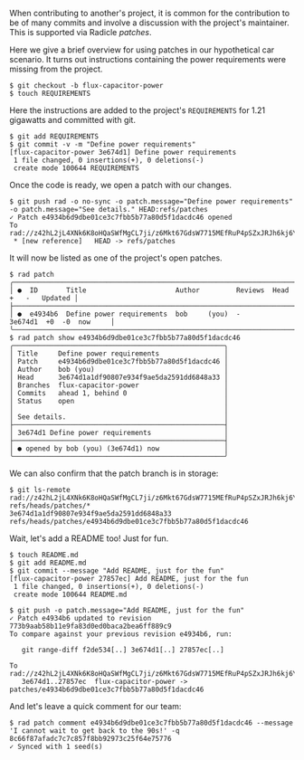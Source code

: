 When contributing to another's project, it is common for the contribution to be
of many commits and involve a discussion with the project's maintainer.  This is supported
via Radicle *patches*.

Here we give a brief overview for using patches in our hypothetical car
scenario.  It turns out instructions containing the power requirements were
missing from the project.

```
$ git checkout -b flux-capacitor-power
$ touch REQUIREMENTS
```

Here the instructions are added to the project's `REQUIREMENTS` for 1.21
gigawatts and committed with git.

```
$ git add REQUIREMENTS
$ git commit -v -m "Define power requirements"
[flux-capacitor-power 3e674d1] Define power requirements
 1 file changed, 0 insertions(+), 0 deletions(-)
 create mode 100644 REQUIREMENTS
```

Once the code is ready, we open a patch with our changes.

``` (stderr)
$ git push rad -o no-sync -o patch.message="Define power requirements" -o patch.message="See details." HEAD:refs/patches
✓ Patch e4934b6d9dbe01ce3c7fbb5b77a80d5f1dacdc46 opened
To rad://z42hL2jL4XNk6K8oHQaSWfMgCL7ji/z6Mkt67GdsW7715MEfRuP4pSZxJRJh6kj6Y48WRqVv4N1tRk
 * [new reference]   HEAD -> refs/patches
```

It will now be listed as one of the project's open patches.

```
$ rad patch
╭─────────────────────────────────────────────────────────────────────────────────────────╮
│ ●  ID       Title                      Author         Reviews  Head     +   -   Updated │
├─────────────────────────────────────────────────────────────────────────────────────────┤
│ ●  e4934b6  Define power requirements  bob     (you)  -        3e674d1  +0  -0  now     │
╰─────────────────────────────────────────────────────────────────────────────────────────╯
$ rad patch show e4934b6d9dbe01ce3c7fbb5b77a80d5f1dacdc46
╭────────────────────────────────────────────────────╮
│ Title     Define power requirements                │
│ Patch     e4934b6d9dbe01ce3c7fbb5b77a80d5f1dacdc46 │
│ Author    bob (you)                                │
│ Head      3e674d1a1df90807e934f9ae5da2591dd6848a33 │
│ Branches  flux-capacitor-power                     │
│ Commits   ahead 1, behind 0                        │
│ Status    open                                     │
│                                                    │
│ See details.                                       │
├────────────────────────────────────────────────────┤
│ 3e674d1 Define power requirements                  │
├────────────────────────────────────────────────────┤
│ ● opened by bob (you) (3e674d1) now                │
╰────────────────────────────────────────────────────╯
```

We can also confirm that the patch branch is in storage:

```
$ git ls-remote rad://z42hL2jL4XNk6K8oHQaSWfMgCL7ji/z6Mkt67GdsW7715MEfRuP4pSZxJRJh6kj6Y48WRqVv4N1tRk refs/heads/patches/*
3e674d1a1df90807e934f9ae5da2591dd6848a33	refs/heads/patches/e4934b6d9dbe01ce3c7fbb5b77a80d5f1dacdc46
```

Wait, let's add a README too! Just for fun.

```
$ touch README.md
$ git add README.md
$ git commit --message "Add README, just for the fun"
[flux-capacitor-power 27857ec] Add README, just for the fun
 1 file changed, 0 insertions(+), 0 deletions(-)
 create mode 100644 README.md
```
``` (stderr) RAD_SOCKET=/dev/null
$ git push -o patch.message="Add README, just for the fun"
✓ Patch e4934b6 updated to revision 773b9aab58b11e9fa83d0ed0baca2bea6ff889c9
To compare against your previous revision e4934b6, run:

   git range-diff f2de534[..] 3e674d1[..] 27857ec[..]

To rad://z42hL2jL4XNk6K8oHQaSWfMgCL7ji/z6Mkt67GdsW7715MEfRuP4pSZxJRJh6kj6Y48WRqVv4N1tRk
   3e674d1..27857ec  flux-capacitor-power -> patches/e4934b6d9dbe01ce3c7fbb5b77a80d5f1dacdc46
```

And let's leave a quick comment for our team:

```
$ rad patch comment e4934b6d9dbe01ce3c7fbb5b77a80d5f1dacdc46 --message 'I cannot wait to get back to the 90s!' -q
8c66f87afadc7c7c857f8bb92973c25f64e75776
✓ Synced with 1 seed(s)
```
